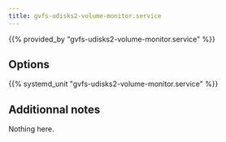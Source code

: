 ```yaml
---
title: gvfs-udisks2-volume-monitor.service
---
```


{{% provided_by "gvfs-udisks2-volume-monitor.service" %}}

## Options

{{% systemd_unit "gvfs-udisks2-volume-monitor.service" %}}

## Additionnal notes

Nothing here.